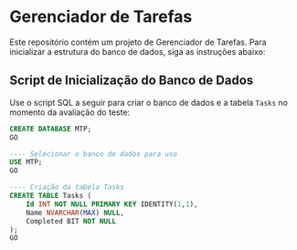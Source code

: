 # Gerenciador de Tarefas

Este repositório contém um projeto de Gerenciador de Tarefas. Para inicializar a estrutura do banco de dados, siga as instruções abaixo:

## Script de Inicialização do Banco de Dados

Use o script SQL a seguir para criar o banco de dados e a tabela `Tasks` no momento da avaliação do teste:

```sql
CREATE DATABASE MTP;
GO

---- Selecionar o banco de dados para uso
USE MTP;
GO

---- Criação da tabela Tasks
CREATE TABLE Tasks (
    Id INT NOT NULL PRIMARY KEY IDENTITY(1,1),
    Name NVARCHAR(MAX) NULL,
    Completed BIT NOT NULL
);
GO
